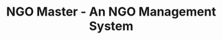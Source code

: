 ---
title: NGO Master - An NGO Management System
description: NGO Management system
thumbnailUrl: /images/my-work/ngo-master/thumbnail.png
publishedOn: 2025-06-01
category: software
technologies:
  - React
  - NodeJS
  - NestJS
  - PostgreSQL
client: Personal Project
liveUrl: https://ngomaster.cloud
---